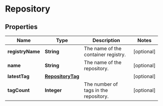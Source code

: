 

# Repository


## Properties

| Name | Type | Description | Notes |
|------------ | ------------- | ------------- | -------------|
|**registryName** | **String** | The name of the container registry. |  [optional] |
|**name** | **String** | The name of the repository. |  [optional] |
|**latestTag** | [**RepositoryTag**](RepositoryTag.md) |  |  [optional] |
|**tagCount** | **Integer** | The number of tags in the repository. |  [optional] |



